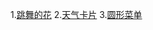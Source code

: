 1.[跳舞的花](https://marswean.github.io/bee/html5-svg-dancing-flower)
2.[天气卡片](https://marswean.github.io/bee/html5-svg-weather-card)
3.[圆形菜单](https://marswean.github.io/bee/jquery-svg-circle-menu)
